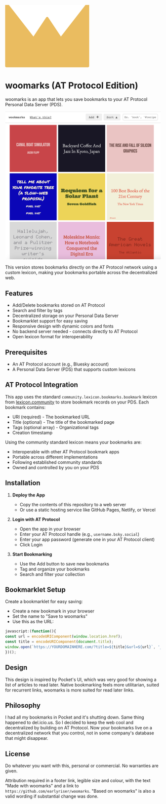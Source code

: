  
![favicon](favicon.svg)
# woomarks (AT Protocol Edition)
woomarks is an app that lets you save bookmarks to your AT Protocol Personal Data Server (PDS). 

![screenshot](screenshot.png)

This version stores bookmarks directly on the AT Protocol network using a custom lexicon, making your bookmarks portable across the decentralized web.



## Features
- Add/Delete bookmarks stored on AT Protocol
- Search and filter by tags
- Decentralized storage on your Personal Data Server
- Bookmarklet support for easy saving
- Responsive design with dynamic colors and fonts
- No backend server needed - connects directly to AT Protocol
- Open lexicon format for interoperability

## Prerequisites
- An AT Protocol account (e.g., Bluesky account)
- A Personal Data Server (PDS) that supports custom lexicons

## AT Protocol Integration
This app uses the standard `community.lexicon.bookmarks.bookmark` lexicon from [lexicon.community](https://github.com/lexicon-community/lexicon) to store bookmark records on your PDS. Each bookmark contains:
- URI (required) - The bookmarked URL
- Title (optional) - The title of the bookmarked page
- Tags (optional array) - Organizational tags
- Creation timestamp

Using the community standard lexicon means your bookmarks are:
- Interoperable with other AT Protocol bookmark apps
- Portable across different implementations
- Following established community standards
- Owned and controlled by you on your PDS

## Installation

1. **Deploy the App**
   - Copy the contents of this repository to a web server
   - Or use a static hosting service like GitHub Pages, Netlify, or Vercel

2. **Login with AT Protocol**
   - Open the app in your browser
   - Enter your AT Protocol handle (e.g., `username.bsky.social`)
   - Enter your app password (generate one in your AT Protocol client)
   - Click Login

3. **Start Bookmarking**
   - Use the Add button to save new bookmarks
   - Tag and organize your bookmarks
   - Search and filter your collection

## Bookmarklet Setup
Create a bookmarklet for easy saving:
- Create a new bookmark in your browser
- Set the name to "Save to woomarks"
- Use this as the URL:
```javascript
javascript:(function(){
const url = encodeURIComponent(window.location.href);
const title = encodeURIComponent(document.title);
window.open(`https://YOURDOMAINHERE.com/?title=${title}&url=${url}`, '_blank');
})();
```


## Design
 This design is inspired by Pocket's UI, which was very good for showing a list of articles to read later. Native bookmarking feels more utilitarian, suited for recurrent links, woomarks is more suited for read later links.

## Philosophy
I had all my bookmarks in Pocket and it's shutting down. Same thing happened to del.icio.us. So I decided to keep the web cool and decentralized by building on AT Protocol. Now your bookmarks live on a decentralized network that you control, not in some company's database that might disappear.

## License
Do whatever you want with this, personal or commercial. No warranties are given.

Attribution required in a footer link, legible size and colour, with the text "Made with woomarks" and a link to `https://github.com/earlyriser/woomarks`. 
"Based on woomarks" is also a valid wording if substantial change was done.